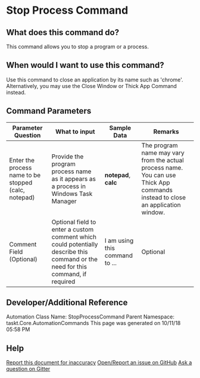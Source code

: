 <!--TITLE: Stop Process Command -->
<!-- SUBTITLE: a command in the Programs/Process Commands group -->
# Stop Process Command


## What does this command do?
This command allows you to stop a program or a process.


## When would I want to use this command?
Use this command to close an application by its name such as 'chrome'. Alternatively, you may use the Close Window or Thick App Command instead.


## Command Parameters
| Parameter Question   	| What to input  	|  Sample Data 	| Remarks  	|
| ---                    | ---               | ---           | ---       |
|Enter the process name to be stopped (calc, notepad)|Provide the program process name as it appears as a process in Windows Task Manager|**notepad**, **calc**|The program name may vary from the actual process name.  You can use Thick App commands instead to close an application window.|
|Comment Field (Optional)|Optional field to enter a custom comment which could potentially describe this command or the need for this command, if required|I am using this command to ...|Optional|


## Developer/Additional Reference
Automation Class Name: StopProcessCommand
Parent Namespace: taskt.Core.AutomationCommands
This page was generated on 10/11/18 05:58 PM


## Help
[Report this document for inaccuracy](/#)
[Open/Report an issue on GitHub](/#)
[Ask a question on Gitter](/#)
